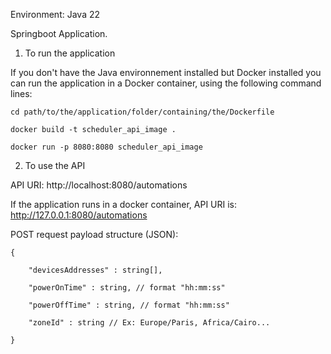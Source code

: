 Environment: Java 22

Springboot Application.


1. To run the application

If you don't have the Java environnement installed but Docker installed you can run the application in a Docker container, using the following command lines:

    cd path/to/the/application/folder/containing/the/Dockerfile

    docker build -t scheduler_api_image .

    docker run -p 8080:8080 scheduler_api_image


2. To use the API

API URI: http://localhost:8080/automations

If the application runs in a docker container, API URI is: http://127.0.0.1:8080/automations

POST request payload structure (JSON):

    {
    
        "devicesAddresses" : string[],
    
        "powerOnTime" : string, // format "hh:mm:ss" 
        
        "powerOffTime" : string, // format "hh:mm:ss"
        
        "zoneId" : string // Ex: Europe/Paris, Africa/Cairo...
    
    }
